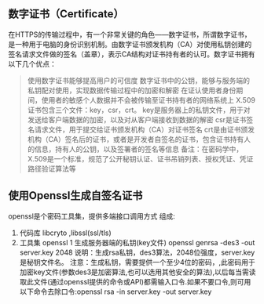 ## 数字证书（Certificate）
在HTTPS的传输过程中，有一个非常关键的角色——数字证书，所谓数字证书，是一种用于电脑的身份识别机制。由数字证书颁发机构（CA）对使用私钥创建的签名请求文件做的签名（盖章），表示CA结构对证书持有者的认可。数字证书拥有以下几个优点：
> 使用数字证书能够提高用户的可信度
数字证书中的公钥，能够与服务端的私钥配对使用，实现数据传输过程中的加密和解密
在证认使用者身份期间，使用者的敏感个人数据并不会被传输至证书持有者的网络系统上
X.509证书包含三个文件：key，csr，crt。
key是服务器上的私钥文件，用于对发送给客户端数据的加密，以及对从客户端接收到数据的解密
csr是证书签名请求文件，用于提交给证书颁发机构（CA）对证书签名
crt是由证书颁发机构（CA）签名后的证书，或者是开发者自签名的证书，包含证书持有人的信息，持有人的公钥，以及签署者的签名等信息
备注：在密码学中，X.509是一个标准，规范了公开秘钥认证、证书吊销列表、授权凭证、凭证路径验证算法等

## 使用Openssl生成自签名证书
openssl是个密码工具集，提供多端接口调用方式
组成: 
  1. 代码库 libcryto ,libssl(ssl/tls)
  2. 工具集 openssl
1 生成服务器端的私钥(key文件)
openssl genrsa -des3 -out server.key 2048
说明：生成rsa私钥，des3算法，2048位强度，server.key是秘钥文件名。
注意：生成私钥，需要提供一个至少4位的密码，,此密码用于加密key文件(参数des3是加密算法,也可以选用其他安全的算法),以后每当需读取此文件(通过openssl提供的命令或API)都需输入口令.如果不要口令,则可用以下命令去除口令:openssl rsa -in server.key -out server.key

